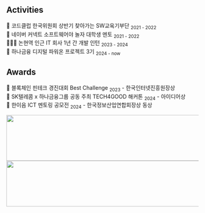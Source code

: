 ## Activities
🤖 코드클럽 한국위원회 상반기 찾아가는 SW교육기부단 <sub>2021 - 2022</sub> <BR>
🤖 네이버 커넥트 소프트웨어야 놀자 대학생 멘토 <sub>2021 - 2022</sub> <BR>
👩🏻‍💻 논현역 인근 IT 회사 1년 간 개발 인턴 <sub>2023 - 2024</sub> <BR>
🏦 하나금융 디지털 파워온 프로젝트 3기 <sub>2024 - now</sub> <BR>

## Awards
🥇 블록체인 핀테크 경진대회 Best Challenge <sub>2023</sub> - 한국인터넷진흥원장상 <BR>
🥇 SK텔레콤 x 하나금융그룹 공동 주최 TECH4GOOD 해커톤 <sub>2024</sub> - 아이디어상 <BR>
🥇 한이음 ICT 멘토링 공모전 <sub>2024</sub> - 한국정보산업연합회장상 동상 <BR>

<a href="https://github.com/devxb/gitanimals">
  <img
    src="https://render.gitanimals.org/lines/al1kite?pet-id=634257986693983637"
    width="600"
    height="120"
  />
</a>
  
<a href="https://github.com/devxb/gitanimals">
  <img
    src="https://render.gitanimals.org/lines/al1kite?pet-id=638560054426824546"
    width="600"
    height="120"
  />
</a>
  
